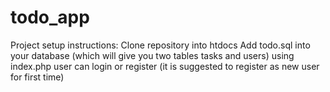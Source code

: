 # todo_app
Project setup instructions:
Clone repository into htdocs
Add todo.sql into your database (which will give you two tables tasks and users)
using index.php user can login or register (it is suggested to register as new user for first time)
